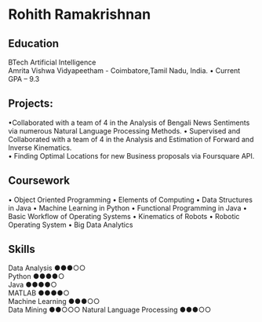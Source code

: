 # Rohith Ramakrishnan

## Education
BTech Artificial Intelligence  
Amrita Vishwa Vidyapeetham - Coimbatore,Tamil Nadu, India. 
• Current GPA – 9.3  

## Projects:
•Collaborated with a team of 4 in the Analysis of Bengali News Sentiments via numerous Natural Language Processing Methods. 
• Supervised and Collaborated with a team of 4 in the Analysis and Estimation of Forward and Inverse Kinematics.  
• Finding Optimal Locations for new Business proposals via Foursquare API. 

## Coursework
• Object Oriented Programming
• Elements of Computing
• Data Structures in Java
• Machine Learning in Python
• Functional Programming in Java
• Basic Workflow of Operating Systems
• Kinematics of Robots
• Robotic Operating System
• Big Data Analytics  

## Skills
Data Analysis ●●●○○  
Python ●●●●○  
Java ●●●●○  
MATLAB ●●●●○  
Machine Learning ●●●○○  
Data Mining ●●○○○
Natural Language Processing ●●●○○
 
